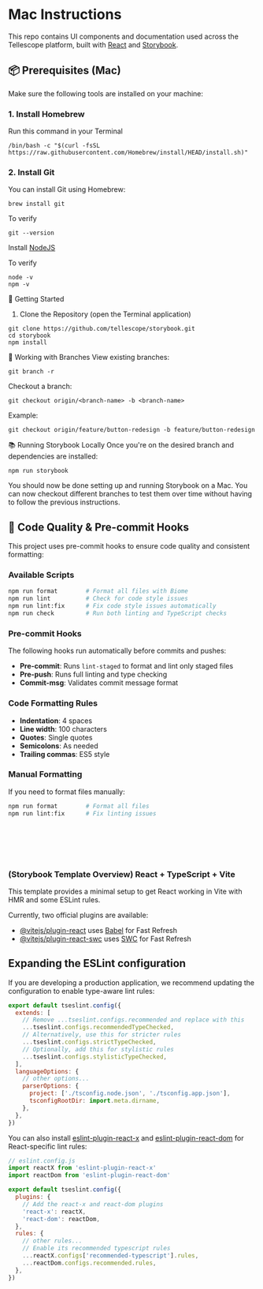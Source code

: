 # Mac Instructions

This repo contains UI components and documentation used across the Tellescope platform, built with [React](https://reactjs.org/) and [Storybook](https://storybook.js.org/).

## 📦 Prerequisites (Mac)

Make sure the following tools are installed on your machine:

### 1. Install Homebrew
Run this command in your Terminal
```
/bin/bash -c "$(curl -fsSL https://raw.githubusercontent.com/Homebrew/install/HEAD/install.sh)"
```

### 2. Install Git
You can install Git using Homebrew:
```
brew install git
```

To verify
```
git --version
```

Install [NodeJS](https://nodejs.org/en/download)

To verify
```
node -v
npm -v
```

🚀 Getting Started
1. Clone the Repository (open the Terminal application)
```
git clone https://github.com/tellescope/storybook.git
cd storybook
npm install
```

🔀 Working with Branches
View existing branches:
```
git branch -r
```

Checkout a branch:
```
git checkout origin/<branch-name> -b <branch-name>
```

Example:
```
git checkout origin/feature/button-redesign -b feature/button-redesign
```

📚 Running Storybook Locally
Once you're on the desired branch and dependencies are installed:
```
npm run storybook
```

You should now be done setting up and running Storybook on a Mac. You can now checkout different branches to test them over time without having to follow the previous instructions.

## 🔧 Code Quality & Pre-commit Hooks

This project uses pre-commit hooks to ensure code quality and consistent formatting:

### Available Scripts
```bash
npm run format        # Format all files with Biome
npm run lint          # Check for code style issues
npm run lint:fix      # Fix code style issues automatically
npm run check         # Run both linting and TypeScript checks
```

### Pre-commit Hooks
The following hooks run automatically before commits and pushes:

- **Pre-commit**: Runs `lint-staged` to format and lint only staged files
- **Pre-push**: Runs full linting and type checking
- **Commit-msg**: Validates commit message format

### Code Formatting Rules
- **Indentation**: 4 spaces
- **Line width**: 100 characters
- **Quotes**: Single quotes
- **Semicolons**: As needed
- **Trailing commas**: ES5 style

### Manual Formatting
If you need to format files manually:
```bash
npm run format        # Format all files
npm run lint:fix      # Fix linting issues
```

<br/><br/><br/><br/>
### (Storybook Template Overview) React + TypeScript + Vite

This template provides a minimal setup to get React working in Vite with HMR and some ESLint rules.

Currently, two official plugins are available:

- [@vitejs/plugin-react](https://github.com/vitejs/vite-plugin-react/blob/main/packages/plugin-react) uses [Babel](https://babeljs.io/) for Fast Refresh
- [@vitejs/plugin-react-swc](https://github.com/vitejs/vite-plugin-react/blob/main/packages/plugin-react-swc) uses [SWC](https://swc.rs/) for Fast Refresh

## Expanding the ESLint configuration

If you are developing a production application, we recommend updating the configuration to enable type-aware lint rules:

```js
export default tseslint.config({
  extends: [
    // Remove ...tseslint.configs.recommended and replace with this
    ...tseslint.configs.recommendedTypeChecked,
    // Alternatively, use this for stricter rules
    ...tseslint.configs.strictTypeChecked,
    // Optionally, add this for stylistic rules
    ...tseslint.configs.stylisticTypeChecked,
  ],
  languageOptions: {
    // other options...
    parserOptions: {
      project: ['./tsconfig.node.json', './tsconfig.app.json'],
      tsconfigRootDir: import.meta.dirname,
    },
  },
})
```

You can also install [eslint-plugin-react-x](https://github.com/Rel1cx/eslint-react/tree/main/packages/plugins/eslint-plugin-react-x) and [eslint-plugin-react-dom](https://github.com/Rel1cx/eslint-react/tree/main/packages/plugins/eslint-plugin-react-dom) for React-specific lint rules:

```js
// eslint.config.js
import reactX from 'eslint-plugin-react-x'
import reactDom from 'eslint-plugin-react-dom'

export default tseslint.config({
  plugins: {
    // Add the react-x and react-dom plugins
    'react-x': reactX,
    'react-dom': reactDom,
  },
  rules: {
    // other rules...
    // Enable its recommended typescript rules
    ...reactX.configs['recommended-typescript'].rules,
    ...reactDom.configs.recommended.rules,
  },
})
```
